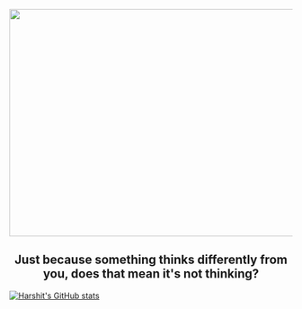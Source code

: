 
<p align="center">

  <img src='https://i.imgur.com/16wAdxY.gif' frameborder='0' scrolling='no' allowfullscreen width='640' height='405'>
  
<h2 align = "center">Just because something thinks differently from you, does that mean it's not thinking? </h2>

[![Harshit's GitHub stats](https://github-readme-stats.vercel.app/api?username=9harshit&show_icons=true&theme=dark)](https://github.com/anuraghazra/github-readme-stats)

